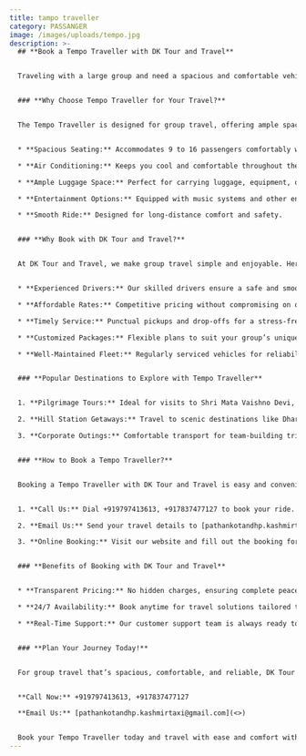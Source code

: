 ```yaml
---
title: tampo traveller
category: PASSANGER
image: /images/uploads/tempo.jpg
description: >-
  ## **Book a Tempo Traveller with DK Tour and Travel**


  Traveling with a large group and need a spacious and comfortable vehicle? DK Tour and Travel offers reliable and well-equipped Tempo Traveller services to ensure a hassle-free journey. Whether it’s a family trip, a group outing, or a pilgrimage, the Tempo Traveller is the perfect choice for accommodating everyone comfortably.


  ### **Why Choose Tempo Traveller for Your Travel?**


  The Tempo Traveller is designed for group travel, offering ample space and modern amenities. Here’s why it’s a popular choice:


  * **Spacious Seating:** Accommodates 9 to 16 passengers comfortably with adjustable seats.

  * **Air Conditioning:** Keeps you cool and comfortable throughout the journey.

  * **Ample Luggage Space:** Perfect for carrying luggage, equipment, or supplies.

  * **Entertainment Options:** Equipped with music systems and other entertainment features.

  * **Smooth Ride:** Designed for long-distance comfort and safety.


  ### **Why Book with DK Tour and Travel?**


  At DK Tour and Travel, we make group travel simple and enjoyable. Here’s why our Tempo Traveller service is trusted by travelers:


  * **Experienced Drivers:** Our skilled drivers ensure a safe and smooth journey.

  * **Affordable Rates:** Competitive pricing without compromising on quality.

  * **Timely Service:** Punctual pickups and drop-offs for a stress-free experience.

  * **Customized Packages:** Flexible plans to suit your group’s unique requirements.

  * **Well-Maintained Fleet:** Regularly serviced vehicles for reliability and comfort.


  ### **Popular Destinations to Explore with Tempo Traveller**


  1. **Pilgrimage Tours:** Ideal for visits to Shri Mata Vaishno Devi, Golden Temple, and other spiritual sites.

  2. **Hill Station Getaways:** Travel to scenic destinations like Dharamshala, Manali, and Dalhousie with ease.

  3. **Corporate Outings:** Comfortable transport for team-building trips or conferences.


  ### **How to Book a Tempo Traveller?**


  Booking a Tempo Traveller with DK Tour and Travel is easy and convenient:


  1. **Call Us:** Dial +919797413613, +917837477127 to book your ride.

  2. **Email Us:** Send your travel details to [pathankotandhp.kashmirtaxi@gmail.com](<>).

  3. **Online Booking:** Visit our website and fill out the booking form for instant confirmation.


  ### **Benefits of Booking with DK Tour and Travel**


  * **Transparent Pricing:** No hidden charges, ensuring complete peace of mind.

  * **24/7 Availability:** Book anytime for travel solutions tailored to your needs.

  * **Real-Time Support:** Our customer support team is always ready to assist.


  ### **Plan Your Journey Today!**


  For group travel that’s spacious, comfortable, and reliable, DK Tour and Travel’s Tempo Traveller service is the ultimate choice. Make your trip memorable with a vehicle designed for convenience and enjoyment.


  **Call Now:** +919797413613, +917837477127

  **Email Us:** [pathankotandhp.kashmirtaxi@gmail.com](<>)


  Book your Tempo Traveller today and travel with ease and comfort with DK Tour and Travel!
---
```

